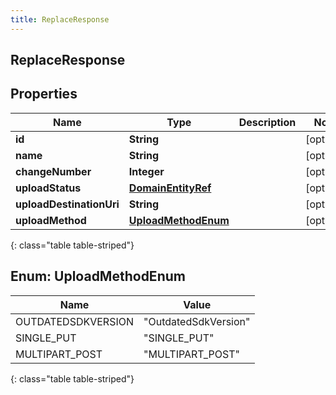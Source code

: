 ```yaml
---
title: ReplaceResponse
---
```


## ReplaceResponse

## Properties

| Name                     | Type                                                           | Description | Notes      |
| ------------------------ | -------------------------------------------------------------- | ----------- | ---------- |
| **id**                   | <!----><!---->**String**<!---->                                |             | [optional] |
| **name**                 | <!----><!---->**String**<!---->                                |             | [optional] |
| **changeNumber**         | <!----><!---->**Integer**<!---->                               |             | [optional] |
| **uploadStatus**         | <!----><!---->[**DomainEntityRef**](DomainEntityRef.md)<!----> |             | [optional] |
| **uploadDestinationUri** | <!----><!---->**String**<!---->                                |             | [optional] |
| **uploadMethod**         | [**UploadMethodEnum**](#UploadMethodEnum)<!---->               |             | [optional] |

{: class="table table-striped"}

<a name="UploadMethodEnum"></a>

## Enum: UploadMethodEnum

| Name               | Value                          |
| ------------------ | ------------------------------ |
| OUTDATEDSDKVERSION | &quot;OutdatedSdkVersion&quot; |
| SINGLE_PUT         | &quot;SINGLE_PUT&quot;         |
| MULTIPART_POST     | &quot;MULTIPART_POST&quot;     |

{: class="table table-striped"}
